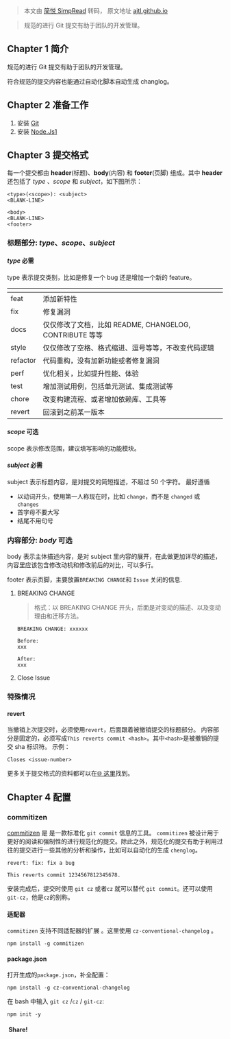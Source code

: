 > 本文由 [简悦 SimpRead](http://ksria.com/simpread/) 转码， 原文地址 [ajtl.github.io](https://ajtl.github.io/post/git_commit_manager/)

> 规范的进行 Git 提交有助于团队的开发管理。

Chapter 1 简介
------------

规范的进行 Git 提交有助于团队的开发管理。

符合规范的提交内容也能通过自动化脚本自动生成 changlog。

Chapter 2 准备工作
--------------

1.  安装 [Git](https://git-scm.com/)
2.  安装 [Node.Js](https://nodejs.org/)[1](#fn:1)

Chapter 3 提交格式
--------------

每一个提交都由 **header**(标题)、**body**(内容) 和 **footer**(页脚) 组成。其中 **header** 还包括了 _type_ 、_scope_ 和 _subject_，如下图所示：

```
<type>(<scope>): <subject>
<BLANK-LINE>

<body>
<BLANK-LINE>
<footer>
```

### 标题部分: _type_、_scope_、_subject_

#### _type_ 必需

type 表示提交类别，比如是修复一个 bug 还是增加一个新的 feature。

<table><thead><tr><th></th><th></th></tr></thead><tbody><tr><td>feat</td><td>添加新特性</td></tr><tr><td>fix</td><td>修复漏洞</td></tr><tr><td>docs</td><td>仅仅修改了文档，比如 README, CHANGELOG, CONTRIBUTE 等等</td></tr><tr><td>style</td><td>仅仅修改了空格、格式缩进、逗号等等，不改变代码逻辑</td></tr><tr><td>refactor</td><td>代码重构，没有加新功能或者修复漏洞</td></tr><tr><td>perf</td><td>优化相关，比如提升性能、体验</td></tr><tr><td>test</td><td>增加测试用例，包括单元测试、集成测试等</td></tr><tr><td>chore</td><td>改变构建流程、或者增加依赖库、工具等</td></tr><tr><td>revert</td><td>回滚到之前某一版本</td></tr></tbody></table>

#### _scope_ 可选

scope 表示修改范围，建议填写影响的功能模块。

#### _subject_ 必需

subject 表示标题内容，是对提交的简短描述，不超过 50 个字符。 最好遵循

*   以动词开头，使用第一人称现在时，比如 `change`，而不是 `changed` 或 `changes`
*   首字母不要大写
*   结尾不用句号

### 内容部分: _body_ 可选

body 表示主体描述内容，是对 subject 里内容的展开，在此做更加详尽的描述，内容里应该包含修改动机和修改前后的对比，可以多行。

footer 表示页脚，主要放置`BREAKING CHANGE`和 `Issue` 关闭的信息.

1.  BREAKING CHANGE
    
    > 格式：以 BREAKING CHANGE 开头，后面是对变动的描述、以及变动理由和迁移方法。
    
    ```
    BREAKING CHANGE: xxxxxx
    
    Before:
    xxx
    
    After:
    xxx
    ```
    
2.  Close Issue
    

### 特殊情况

#### revert

当撤销上次提交时，必须使用`revert`，后面跟着被撤销提交的标题部分。 内容部分是固定的，必须写成`This reverts commit <hash>`。其中`<hash>`是被撤销的提交 sha 标识符。 示例：

```
Closes <issue-number>
```

更多关于提交格式的资料都可以在[🌐 这里](https://www.conventionalcommits.org/)找到。

Chapter 4 配置
------------

### commitizen

[commitizen](https://github.com/commitizen) 是 是一款标准化 `git commit` 信息的工具。 `commitizen` 被设计用于更好的阅读和强制性的进行规范化的提交。除此之外，规范化的提交有助于利用过往的提交进行一些其他的分析和操作，比如可以自动化的生成 `chenglog`。

```
revert: fix: fix a bug

This reverts commit 1234567812345678.
```

安装完成后，提交时使用 `git cz` 或者`cz` 就可以替代 `git commit`。还可以使用 `git-cz`，他是`cz`的别称。

#### 适配器

`commitizen` 支持不同适配器的扩展 。这里使用 `cz-conventional-changelog` 。

```
npm install -g commitizen
```

#### package.json

打开生成的`package.json`，补全配置：

```
npm install -g cz-conventional-changelog
```

在 bash 中输入 `git cz` /`cz` / `git-cz`:

```
npm init -y
```

####  Share!